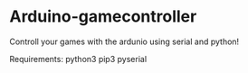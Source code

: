 # Arduino-gamecontroller
Controll your games with the ardunio using serial and python!

Requirements:
python3
pip3
pyserial
